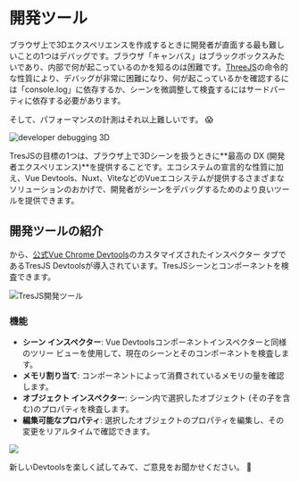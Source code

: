 # 開発ツール

ブラウザ上で3Dエクスペリエンスを作成するときに開発者が直面する最も難しいことの1つはデバッグです。ブラウザ「キャンバス」はブラックボックスみたいであり、内部で何が起こっているのかを知るのは困難です。[ThreeJS](https://threejs.org/)の命令的な性質により、デバッグが非常に困難になり、何が起こっているかを確認するには「console.log」に依存するか、シーンを微調整して検査するにはサードパーティに依存する必要があります。

そして、パフォーマンスの計測はそれ以上難しいです。 😱

![developer debugging 3D](/debug-3D.png)

TresJSの目標の1つは、ブラウザ上で3Dシーンを扱うときに**最高の DX (開発者エクスペリエンス)**を提供することです。エコシステムの宣言的な性質に加え、Vue Devtools、Nuxt、ViteなどのVueエコシステムが提供するさまざまなソリューションのおかげで、開発者がシーンをデバッグするためのより良いツールを提供できます。

## 開発ツールの紹介

<Badge text="^3.7.0" />から、[公式Vue Chrome Devtools](https://devtools.vuejs.org/guide/installation.html)のカスタマイズされたインスペクター タブであるTresJS Devtoolsが導入されています。TresJSシーンとコンポーネントを検査できます。

![TresJS開発ツール](/vue-chrome-devtools.png)

### 機能

- **シーン インスペクター**: Vue Devtoolsコンポーネントインスペクターと同様のツリー ビューを使用して、現在のシーンとそのコンポーネントを検査します。
- **メモリ割り当て**: コンポーネントによって消費されているメモリの量を確認します。
- **オブジェクト インスペクター**: シーン内で選択したオブジェクト (その子を含む)のプロパティを検査します。
- **編集可能なプロパティ**: 選択したオブジェクトのプロパティを編集し、その変更をリアルタイムで確認できます。

![](/devtools-scene-inspector.png)

新しいDevtoolsを楽しく試してみて、ご意見をお聞かせください。 🎉
